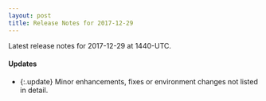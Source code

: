 ```yaml
---
layout: post
title: Release Notes for 2017-12-29
---
```


Latest release notes for 2017-12-29 at 1440-UTC.

<div class='updates' markdown='1'>

#### Updates

- {:.update} Minor enhancements, fixes or environment changes not listed in detail.

</div>


